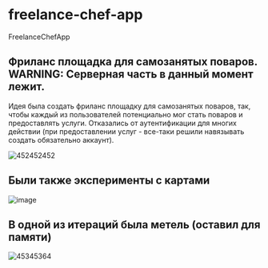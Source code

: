 # freelance-chef-app
FreelanceChefApp

## Фриланс площадка для самозанятых поваров. WARNING: Серверная часть в данный момент лежит.

Идея была создать фриланс площадку для самозанятых поваров, так, чтобы каждый из пользователей потенциально мог стать поваров и предоставлять услуги.
Отказались от аутентификации для многих действии (при предоставлении услуг - все-таки решили навязывать создать обязательно аккаунт).

![452452452](https://user-images.githubusercontent.com/41366481/161438460-67a27146-8f47-4d2f-b770-d4a7a26de703.gif)

## Были также эксперименты с картами

![image](https://user-images.githubusercontent.com/41366481/161438607-c12c8dbe-af27-4792-bef8-4ce394fdf8d9.png)

## В одной из итераций была метель (оставил для памяти)
![45345364](https://user-images.githubusercontent.com/41366481/161438660-2ea8682e-aedf-4ead-98ba-f7fc8232456e.gif)
